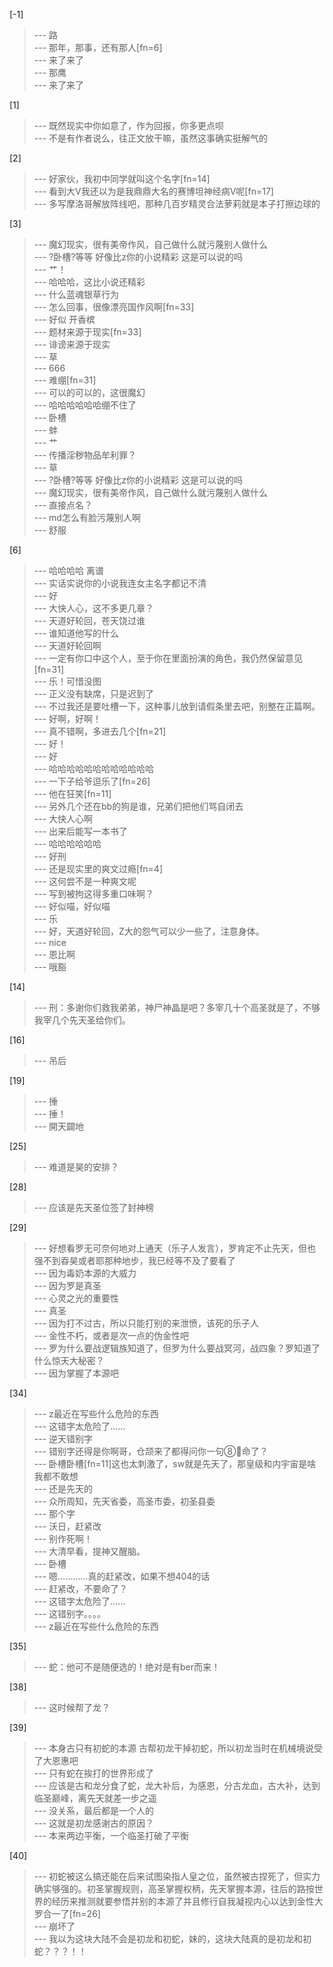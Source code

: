 
[-1] 
>--- 路<br>
>--- 那年，那事，还有那人[fn=6]<br>
>--- 来了来了<br>
>--- 那鹰<br>
>--- 来了来了<br>

[1] 
>--- 既然现实中你如意了，作为回报，你多更点呗<br>
>--- 不是有作者说么，往正文放干嘛，虽然这事确实挺解气的<br>

[2] 
>--- 好家伙，我初中同学就叫这个名字[fn=14]<br>
>--- 看到大V我还以为是我鼎鼎大名的赛博坦神经病V呢[fn=17]<br>
>--- 多写摩洛哥解放阵线吧，那种几百岁精灵合法萝莉就是本子打擦边球的<br>

[3] 
>--- 魔幻现实，很有美帝作风，自己做什么就污蔑别人做什么<br>
>--- ?卧槽?等等 好像比z你的小说精彩 这是可以说的吗<br>
>--- 艹！<br>
>--- 哈哈哈，这比小说还精彩<br>
>--- 什么蓝魂银草行为<br>
>--- 怎么回事，很像漂亮国作风啊[fn=33]<br>
>--- 好似 开香槟<br>
>--- 题材来源于现实[fn=33]<br>
>--- 诽谤来源于现实<br>
>--- 草<br>
>--- 666<br>
>--- 难绷[fn=31]<br>
>--- 可以的可以的，这很魔幻<br>
>--- 哈哈哈哈哈哈绷不住了<br>
>--- 卧槽<br>
>--- 蚌<br>
>--- 艹<br>
>--- 传播淫秽物品牟利罪？<br>
>--- 草<br>
>--- ?卧槽?等等 好像比z你的小说精彩 这是可以说的吗<br>
>--- 魔幻现实，很有美帝作风，自己做什么就污蔑别人做什么<br>
>--- 直接点名？<br>
>--- md怎么有脸污蔑别人啊<br>
>--- 舒服<br>

[6] 
>--- 哈哈哈哈 离谱<br>
>--- 实话实说你的小说我连女主名字都记不清<br>
>--- 好<br>
>--- 大快人心，这不多更几章？<br>
>--- 天道好轮回，苍天饶过谁<br>
>--- 谁知道他写的什么<br>
>--- 天道好轮回啊<br>
>--- 一定有你口中这个人，至于你在里面扮演的角色，我仍然保留意见[fn=31]<br>
>--- 乐！可惜没图<br>
>--- 正义没有缺席，只是迟到了<br>
>--- 不过我还是要吐槽一下，这种事儿放到请假条里去吧，别整在正篇啊。<br>
>--- 好啊，好啊！<br>
>--- 真不错啊，多进去几个[fn=21]<br>
>--- 好！<br>
>--- 好<br>
>--- 哈哈哈哈哈哈哈哈哈哈哈哈<br>
>--- 一下子给爷逗乐了[fn=26]<br>
>--- 他在狂笑[fn=11]<br>
>--- 另外几个还在bb的狗是谁，兄弟们把他们骂自闭去<br>
>--- 大快人心啊<br>
>--- 出来后能写一本书了<br>
>--- 哈哈哈哈哈哈<br>
>--- 好刑<br>
>--- 还是现实里的爽文过瘾[fn=4]<br>
>--- 这何尝不是一种爽文呢<br>
>--- 写到被拘这得多重口味啊？<br>
>--- 好似喵，好似喵<br>
>--- 乐<br>
>--- 好，天道好轮回，Z大的怨气可以少一些了，注意身体。<br>
>--- nice<br>
>--- 恩比啊<br>
>--- 哦豁<br>

[14] 
>--- 刑：多谢你们救我弟弟，神尸神晶是吧？多宰几十个高圣就是了，不够我宰几个先天圣给你们。<br>

[16] 
>--- 吊后<br>

[19] 
>--- 捶<br>
>--- 捶！<br>
>--- 開天闢地<br>

[25] 
>--- 难道是昊的安排？<br>

[28] 
>--- 应该是先天圣位签了封神榜<br>

[29] 
>--- 好想看罗无可奈何地对上通天（乐子人发言），罗肯定不止先天，但也强不到昋昊或者耶那种地步，我已经等不及了要看了<br>
>--- 因为毒奶本源的大威力<br>
>--- 因为罗是真圣<br>
>--- 心灵之光的重要性<br>
>--- 真圣<br>
>--- 因为打不过古，所以只能打别的来泄愤，该死的乐子人<br>
>--- 金性不朽，或者是次一点的伪金性吧<br>
>--- 罗为什么要战逻辑族知道了，但罗为什么要战冥河，战四象？罗知道了什么惊天大秘密？<br>
>--- 因为掌握了本源吧<br>

[34] 
>--- z最近在写些什么危险的东西<br>
>--- 这错字太危险了……<br>
>--- 逆天错别字<br>
>--- 错别字还得是你啊哥，仓颉来了都得问你一句⑧💊命了？<br>
>--- 卧槽卧槽[fn=11]这也太刺激了，sw就是先天了，那皇级和内宇宙是啥我都不敢想<br>
>--- 还是先天的<br>
>--- 众所周知，先天省委，高圣市委，初圣县委<br>
>--- 那个字<br>
>--- 沃日，赶紧改<br>
>--- 别作死啊！<br>
>--- 大清早看，提神又醒脑。<br>
>--- 卧槽<br>
>--- 嗯…………真的赶紧改，如果不想404的话<br>
>--- 赶紧改，不要命了？<br>
>--- 这错字太危险了……<br>
>--- 这错别字。。。。<br>
>--- z最近在写些什么危险的东西<br>

[35] 
>--- 蛇：他可不是随便选的！绝对是有ber而来！<br>

[38] 
>--- 这时候帮了龙？<br>

[39] 
>--- 本身古只有初蛇的本源 古帮初龙干掉初蛇，所以初龙当时在机械境说受了大恩惠吧<br>
>--- 只有蛇在挨打的世界形成了<br>
>--- 应该是古和龙分食了蛇，龙大补后，为感恩，分古龙血，古大补，达到临圣巅峰，离先天就差一步之遥<br>
>--- 没关系，最后都是一个人的<br>
>--- 这就是初龙感谢古的原因？<br>
>--- 本来两边平衡，一个临圣打破了平衡<br>

[40] 
>--- 初蛇被这么搞还能在后来试图染指人皇之位，虽然被古捏死了，但实力确实够强的。初圣掌握规则，高圣掌握权柄，先天掌握本源，往后的路按世界的经历来推测就要参悟并别的本源了并且修行自我凝视内心以达到金性大罗合一了[fn=26]<br>
>--- 崩坏了<br>
>--- 我以为这块大陆不会是初龙和初蛇，妹的，这块大陆真的是初龙和初蛇？？？！！<br>
